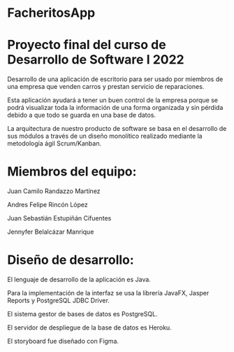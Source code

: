 ﻿# FacheritosApp
# Proyecto final del curso de Desarrollo de Software I 2022

Desarrollo de una aplicación de escritorio para ser usado por miembros de una empresa que venden carros y prestan servicio de reparaciones.

Esta aplicación ayudará a tener un buen control de la empresa porque se podrá visualizar toda la información de una forma organizada y sin pérdida debido a que todo se guarda en una base de datos.

La arquitectura de nuestro producto de software se basa en el desarrollo de sus módulos a través de un diseño monolítico realizado mediante la metodología ágil Scrum/Kanban.

# Miembros del equipo:

Juan Camilo Randazzo Martínez

Andres Felipe Rincón López

Juan Sebastián Estupiñán Cifuentes

Jennyfer Belalcázar Manrique

# Diseño de desarrollo: 
El lenguaje de desarrollo de la aplicación es Java.

Para la implementación de la interfaz se usa la librería JavaFX, Jasper Reports y PostgreSQL JDBC Driver.

El sistema gestor de bases de datos es PostgreSQL.

El servidor de despliegue de la base de datos es Heroku.

El storyboard fue diseñado con Figma.
